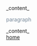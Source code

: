 <div>_content_</div>

paragraph

<div>
  <div class="inner">
    _content_
  </div>
</div>

<style type="text/css">
  p {color: #789;}
</style>

<div>
  <a href="/">home</a></div>